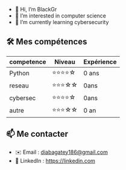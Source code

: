 - 👋 Hi, I’m BlackGr
- 👀 I’m interested in computer science
- 🌱 I’m currently learning cybersecurity


## 🛠️ Mes compétences

| competence | Niveau | Expérience |
|---------|--------|------------|
| Python  | ⭐⭐⭐⭐☆ |0 ans |
| reseau    | ⭐⭐⭐☆☆ | 0ans |
| cybersec     | ⭐⭐⭐⭐☆ | 0ans |
| autre | ⭐⭐⭐☆☆ | 0 an |

## 📫 Me contacter
- ✉️ Email : diabagatey186@gmail.com
- 🔗 LinkedIn : https://linkedin.com

<!---
Gagne1/Gagne1 is a ✨ special ✨ repository because its `README.md` (this file) appears on your GitHub profile.
You can click the Preview link to take a look at your changes.
--->
